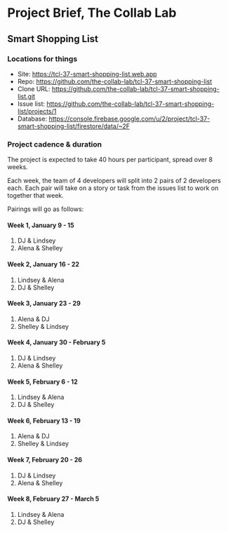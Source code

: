 # Project Brief, The Collab Lab

## Smart Shopping List

### Locations for things

- Site: https://tcl-37-smart-shopping-list.web.app
- Repo: https://github.com/the-collab-lab/tcl-37-smart-shopping-list
- Clone URL: https://github.com/the-collab-lab/tcl-37-smart-shopping-list.git
- Issue list: https://github.com/the-collab-lab/tcl-37-smart-shopping-list/projects/1
- Database: https://console.firebase.google.com/u/2/project/tcl-37-smart-shopping-list/firestore/data/~2F

### Project cadence & duration

The project is expected to take 40 hours per participant, spread over 8 weeks.

Each week, the team of 4 developers will split into 2 pairs of 2 developers each. Each pair will take on a story or task from the issues list to work on together that week.

Pairings will go as follows:

#### Week 1, January 9 - 15

1. DJ & Lindsey
2. Alena & Shelley

#### Week 2, January 16 - 22

1. Lindsey & Alena
2. DJ & Shelley

#### Week 3, January 23 - 29

1. Alena & DJ
2. Shelley & Lindsey

#### Week 4, January 30 - February 5

1. DJ & Lindsey
2. Alena & Shelley

#### Week 5, February 6 - 12

1. Lindsey & Alena
2. DJ & Shelley

#### Week 6, February 13 - 19

1. Alena & DJ
2. Shelley & Lindsey

#### Week 7, February 20 - 26

1. DJ & Lindsey
2. Alena & Shelley

#### Week 8, February 27 - March 5

1. Lindsey & Alena
2. DJ & Shelley
